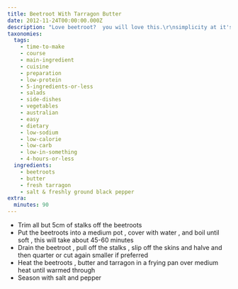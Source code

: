 ```yaml
---
title: Beetroot With Tarragon Butter
date: 2012-11-24T00:00:00.000Z
description: "Love beetroot?  you will love this.\r\nsimplicity at it's best.\r\ncutting the beetroot will depend on the size of the beetroot, small beetroot in halve, large into quarters or more.  i cut it the size of a potato that is needed for potato salad.\r\nfresh dill or mint may be substituted for tarragon."
taxonomies:
  tags:
    - time-to-make
    - course
    - main-ingredient
    - cuisine
    - preparation
    - low-protein
    - 5-ingredients-or-less
    - salads
    - side-dishes
    - vegetables
    - australian
    - easy
    - dietary
    - low-sodium
    - low-calorie
    - low-carb
    - low-in-something
    - 4-hours-or-less
  ingredients:
    - beetroots
    - butter
    - fresh tarragon
    - salt & freshly ground black pepper
extra:
  minutes: 90
---
```

 - Trim all but 5cm of stalks off the beetroots
 - Put the beetroots into a medium pot , cover with water , and boil until soft , this will take about 45-60 minutes
 - Drain the beetroot , pull off the stalks , slip off the skins and halve and then quarter or cut again smaller if preferred
 - Heat the beetroots , butter and tarragon in a frying pan over medium heat until warmed through
 - Season with salt and pepper
